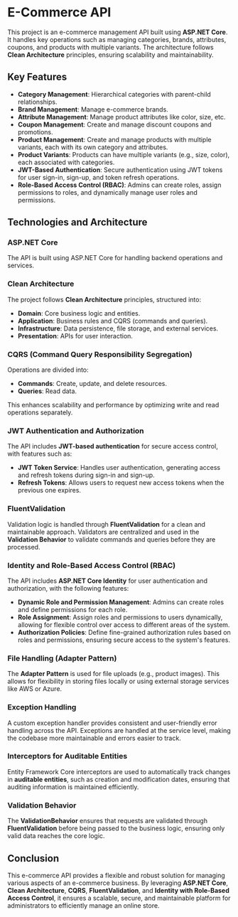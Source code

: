 # E-Commerce API

This project is an e-commerce management API built using **ASP.NET Core**. It handles key operations such as managing categories, brands, attributes, coupons, and products with multiple variants. The architecture follows **Clean Architecture** principles, ensuring scalability and maintainability.

## Key Features

- **Category Management**: Hierarchical categories with parent-child relationships.
- **Brand Management**: Manage e-commerce brands.
- **Attribute Management**: Manage product attributes like color, size, etc.
- **Coupon Management**: Create and manage discount coupons and promotions.
- **Product Management**: Create and manage products with multiple variants, each with its own category and attributes.
- **Product Variants**: Products can have multiple variants (e.g., size, color), each associated with categories.
- **JWT-Based Authentication**: Secure authentication using JWT tokens for user sign-in, sign-up, and token refresh operations.
- **Role-Based Access Control (RBAC)**: Admins can create roles, assign permissions to roles, and dynamically manage user roles and permissions.

## Technologies and Architecture

### ASP.NET Core
The API is built using ASP.NET Core for handling backend operations and services.

### Clean Architecture
The project follows **Clean Architecture** principles, structured into:
- **Domain**: Core business logic and entities.
- **Application**: Business rules and CQRS (commands and queries).
- **Infrastructure**: Data persistence, file storage, and external services.
- **Presentation**: APIs for user interaction.

### CQRS (Command Query Responsibility Segregation)
Operations are divided into:
- **Commands**: Create, update, and delete resources.
- **Queries**: Read data.

This enhances scalability and performance by optimizing write and read operations separately.

### JWT Authentication and Authorization
The API includes **JWT-based authentication** for secure access control, with features such as:
- **JWT Token Service**: Handles user authentication, generating access and refresh tokens during sign-in and sign-up.
- **Refresh Tokens**: Allows users to request new access tokens when the previous one expires.

### FluentValidation
Validation logic is handled through **FluentValidation** for a clean and maintainable approach. Validators are centralized and used in the **Validation Behavior** to validate commands and queries before they are processed.

### Identity and Role-Based Access Control (RBAC)
The API includes **ASP.NET Core Identity** for user authentication and authorization, with the following features:
- **Dynamic Role and Permission Management**: Admins can create roles and define permissions for each role.
- **Role Assignment**: Assign roles and permissions to users dynamically, allowing for flexible control over access to different areas of the system.
- **Authorization Policies**: Define fine-grained authorization rules based on roles and permissions, ensuring secure access to the system's features.

### File Handling (Adapter Pattern)
The **Adapter Pattern** is used for file uploads (e.g., product images). This allows for flexibility in storing files locally or using external storage services like AWS or Azure.

### Exception Handling
A custom exception handler provides consistent and user-friendly error handling across the API. Exceptions are handled at the service level, making the codebase more maintainable and errors easier to track.

### Interceptors for Auditable Entities
Entity Framework Core interceptors are used to automatically track changes in **auditable entities**, such as creation and modification dates, ensuring that auditing information is maintained efficiently.

### Validation Behavior
The **ValidationBehavior** ensures that requests are validated through **FluentValidation** before being passed to the business logic, ensuring only valid data reaches the core logic.

## Conclusion

This e-commerce API provides a flexible and robust solution for managing various aspects of an e-commerce business. By leveraging **ASP.NET Core**, **Clean Architecture**, **CQRS**, **FluentValidation**, and **Identity with Role-Based Access Control**, it ensures a scalable, secure, and maintainable platform for administrators to efficiently manage an online store.
